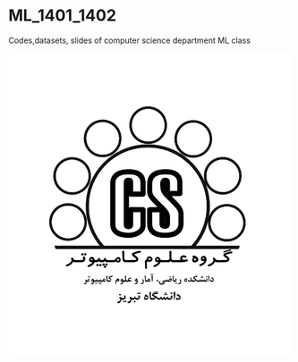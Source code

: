 # ML_1401_1402
Codes,datasets, slides of computer science department ML class 
<p align="center"><img src="https://github.com/ParhamHasani/ML_1401_1402/blob/main/start1.png"></p>

